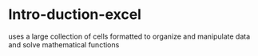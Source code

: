 # Intro-duction-excel
uses a large collection of cells formatted to organize and manipulate data and solve mathematical functions
